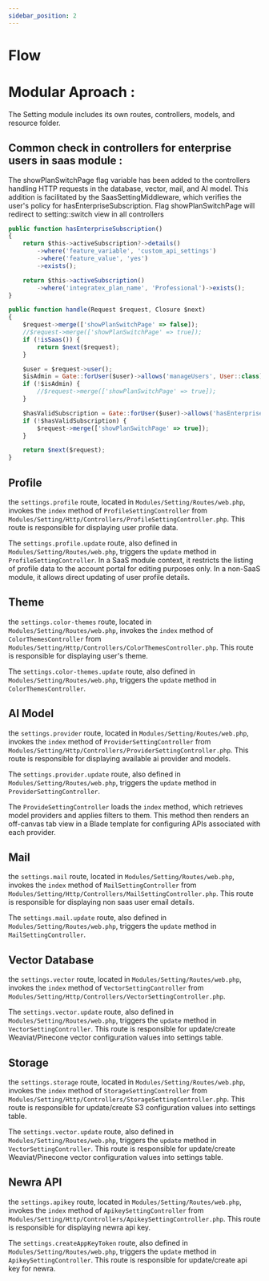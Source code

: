 ```yaml
---
sidebar_position: 2
---
```


# Flow


# Modular Aproach :
The Setting module includes its own routes, controllers, models, and resource folder.


## Common check in controllers for enterprise users in saas module :
The showPlanSwitchPage flag variable has been added to the controllers handling HTTP requests in the database, vector, mail, and AI model. This addition is facilitated by the SaasSettingMiddleware, which verifies the user's policy for hasEnterpriseSubscription. Flag showPlanSwitchPage will redirect to setting::switch view in all controllers


```jsx title="app/Policies/UserPolicy.php"
public function hasEnterpriseSubscription()
{
    return $this->activeSubscription?->details()
        ->where('feature_variable', 'custom_api_settings')
        ->where('feature_value', 'yes')
        ->exists();

    return $this->activeSubscription()
        ->where('integratex_plan_name', 'Professional')->exists();
}
```

```jsx title="Modules/Setting/Http/Middleware/SaasSettingMiddleware.php"
public function handle(Request $request, Closure $next)
{
    $request->merge(['showPlanSwitchPage' => false]);
    //$request->merge(['showPlanSwitchPage' => true]);
    if (!isSaas()) {
        return $next($request);
    }

    $user = $request->user();
    $isAdmin = Gate::forUser($user)->allows('manageUsers', User::class);
    if (!$isAdmin) {
        //$request->merge(['showPlanSwitchPage' => true]);
    }

    $hasValidSubscription = Gate::forUser($user)->allows('hasEnterpriseSubscription', User::class);
    if (!$hasValidSubscription) {
        $request->merge(['showPlanSwitchPage' => true]);
    }

    return $next($request);
}
```


## Profile
the `settings.profile` route, located in `Modules/Setting/Routes/web.php`, invokes the `index` method of `ProfileSettingController` from `Modules/Setting/Http/Controllers/ProfileSettingController.php`. This route is responsible for displaying user profile data.

The `settings.profile.update` route, also defined in `Modules/Setting/Routes/web.php`, triggers the `update` method in `ProfileSettingController`. In a SaaS module context, it restricts the listing of profile data to the account portal for editing purposes only. In a non-SaaS module, it allows direct updating of user profile details.


## Theme
the `settings.color-themes` route, located in `Modules/Setting/Routes/web.php`, invokes the `index` method of `ColorThemesController` from `Modules/Setting/Http/Controllers/ColorThemesController.php`. This route is responsible for displaying user's theme.

The `settings.color-themes.update` route, also defined in `Modules/Setting/Routes/web.php`, triggers the `update` method in `ColorThemesController`.


## AI Model
the `settings.provider` route, located in `Modules/Setting/Routes/web.php`, invokes the `index` method of `ProviderSettingController` from `Modules/Setting/Http/Controllers/ProviderSettingController.php`. This route is responsible for displaying available ai provider and models.

The `settings.provider.update` route, also defined in `Modules/Setting/Routes/web.php`, triggers the `update` method in `ProviderSettingController`.

The `ProvideSettingController` loads the `index` method, which retrieves model providers and applies filters to them. This method then renders an off-canvas tab view in a Blade template for configuring APIs associated with each provider.


## Mail
the `settings.mail` route, located in `Modules/Setting/Routes/web.php`, invokes the `index` method of `MailSettingController` from `Modules/Setting/Http/Controllers/MailSettingController.php`. This route is responsible for displaying non saas user email details.

The `settings.mail.update` route, also defined in `Modules/Setting/Routes/web.php`, triggers the `update` method in `MailSettingController`.


## Vector Database
the `settings.vector` route, located in `Modules/Setting/Routes/web.php`, invokes the `index` method of `VectorSettingController` from `Modules/Setting/Http/Controllers/VectorSettingController.php`. 

The `settings.vector.update` route, also defined in `Modules/Setting/Routes/web.php`, triggers the `update` method in `VectorSettingController`. This route is responsible for update/create Weaviat/Pinecone vector configuration values into settings table.


## Storage
the `settings.storage` route, located in `Modules/Setting/Routes/web.php`, invokes the `index` method of `StorageSettingController` from `Modules/Setting/Http/Controllers/StorageSettingController.php`.
This route is responsible for update/create S3 configuration values into settings table.

The `settings.vector.update` route, also defined in `Modules/Setting/Routes/web.php`, triggers the `update` method in `VectorSettingController`. This route is responsible for update/create Weaviat/Pinecone vector configuration values into settings table.


## Newra API
the `settings.apikey` route, located in `Modules/Setting/Routes/web.php`, invokes the `index` method of `ApikeySettingController` from `Modules/Setting/Http/Controllers/ApikeySettingController.php`. This route is responsible for displaying newra api key.


The `settings.createAppKeyToken` route, also defined in `Modules/Setting/Routes/web.php`, triggers the `update` method in `ApikeySettingController`. This route is responsible for update/create api key for newra.
